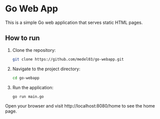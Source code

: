 # Go Web App

This is a simple Go web application that serves static HTML pages.

## How to run

1. Clone the repository:
   ```bash
   git clone https://github.com/medel03/go-webapp.git

2. Navigate to the project directory:
   ```bash
   cd go-webapp

3. Run the application:
   ```bash
   go run main.go

Open your browser and visit http://localhost:8080/home to see the home page.
